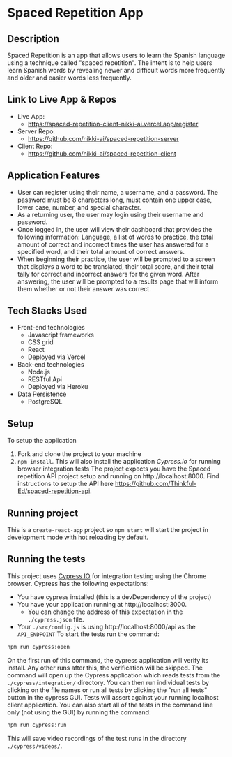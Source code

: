 # Spaced Repetition App
## Description
Spaced Repetition is an app that allows users to learn the Spanish language using a technique called "spaced repetition". The intent is to help users learn Spanish words by revealing newer and difficult words more frequently and older and easier words less frequently.
## Link to Live App & Repos
- Live App:
  - https://spaced-repetition-client-nikki-ai.vercel.app/register
- Server Repo:
  - https://github.com/nikki-ai/spaced-repetition-server
- Client Repo:
  - https://github.com/nikki-ai/spaced-repetition-client

## Application Features
- User can register using their name, a username, and a password. The password must be 8 characters long, must contain one upper case, lower case, number, and special character.
- As a returning user, the user may login using their username and password.
- Once logged in, the user will view their dashboard that provides the following information: Language, a list of words to practice, the total amount of correct and incorrect times the user has answered for a specified word, and their total amount of correct answers.
- When beginning their practice, the user will be prompted to a screen that displays a word to be translated, their total score, and their total tally for correct and incorrect answers for the given word. After answering, the user will be prompted to a results page that will inform them whether or not their answer was correct.

## Tech Stacks Used
- Front-end technologies
  - Javascript frameworks
  - CSS grid
  - React
  - Deployed via Vercel
- Back-end technologies
  - Node.js
  - RESTful Api
  - Deployed via Heroku
- Data Persistence
  - PostgreSQL
## Setup
To setup the application
1. Fork and clone the project to your machine
2. `npm install`. This will also install the application _Cypress.io_ for running browser integration tests
The project expects you have the Spaced repetition API project setup and running on http://localhost:8000.
Find instructions to setup the API here https://github.com/Thinkful-Ed/spaced-repetition-api.
## Running project
This is a `create-react-app` project so `npm start` will start the project in development mode with hot reloading by default.
## Running the tests
This project uses [Cypress IO](https://docs.cypress.io) for integration testing using the Chrome browser.
Cypress has the following expectations:
- You have cypress installed (this is a devDependency of the project)
- You have your application running at http://localhost:3000.
  - You can change the address of this expectation in the `./cypress.json` file.
- Your `./src/config.js` is using http://localhost:8000/api as the `API_ENDPOINT`
To start the tests run the command:
```bash
npm run cypress:open
```
On the first run of this command, the cypress application will verify its install. Any other runs after this, the verification will be skipped.
The command will open up the Cypress application which reads tests from the `./cypress/integration/` directory. You can then run individual tests by clicking on the file names or run all tests by clicking the "run all tests" button in the cypress GUI.
Tests will assert against your running localhost client application.
You can also start all of the tests in the command line only (not using the GUI) by running the command:
```bash
npm run cypress:run
```
This will save video recordings of the test runs in the directory `./cypress/videos/`.
